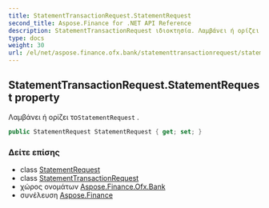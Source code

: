 ```yaml
---
title: StatementTransactionRequest.StatementRequest
second_title: Aspose.Finance for .NET API Reference
description: StatementTransactionRequest ιδιοκτησία. Λαμβάνει ή ορίζει τοStatementRequest .
type: docs
weight: 30
url: /el/net/aspose.finance.ofx.bank/statementtransactionrequest/statementrequest/
---
```

## StatementTransactionRequest.StatementRequest property

Λαμβάνει ή ορίζει το`StatementRequest` .

```csharp
public StatementRequest StatementRequest { get; set; }
```

### Δείτε επίσης

* class [StatementRequest](../../statementrequest/)
* class [StatementTransactionRequest](../)
* χώρος ονομάτων [Aspose.Finance.Ofx.Bank](../../statementtransactionrequest/)
* συνέλευση [Aspose.Finance](../../../)


